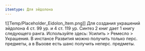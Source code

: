 ```yaml
---
itemtype: Для эйдолона
---
```

![[Temp/Placeholder_Eidolon_Item.png]]
Для создания украшений эйдолона 4 ст. 99 ур. и 4 ст. 119 ур. Синтез 2 книг дает 1 книгу следующего ранга. Используйте здесь: Усилить > Ремесло > Украшения. В инстансе Развития можно получить только перс. предметы, а в Вызове есть шанс получить неперс. предметы.
